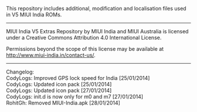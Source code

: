 This repository includes additional, modification and localisation files used in V5 MIUI India ROMs.

---------------------------------------------------------------------------------------------

MIUI India V5 Extras Repository by MIUI India and MIUI Australia is licensed under a Creative Commons Attribution 4.0 International License.

Permissions beyond the scope of this license may be available at http://www.miui-india.in/contact-us/.

---------------------------------------------------------------------------------------------

Changelog:<br>
CodyLogs: Improved GPS lock speed for India [25/01/2014]<br>
CodyLogs: Updated icon pack [25/01/2014]<br>
CodyLogs: Updated icon pack [27/01/2014]<br>
CodyLogs: init.d is now only for m0 and m7 [27/01/2014]<br>
RohitGh: Removed MIUI-India.apk [28/01/2014]<br>
